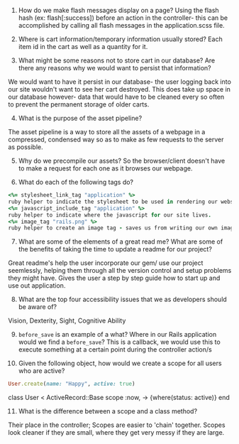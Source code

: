 1. How do we make flash messages display on a page?
Using the flash hash (ex: flash[:success]) before an action in the controller- this can be accomplished by calling all flash messages in the application.scss file.

2. Where is cart information/temporary information usually stored?
Each item id in the cart as well as a quantity for it.

3. What might be some reasons not to store cart in our database? Are there any reasons why we would want to persist that information?

We would want to have it persist in our database- the user logging back into our site wouldn't want to see her cart destroyed. This does take up space in our database however- data that would have to be cleaned every so often to prevent the permanent storage of older carts.

4. What is the purpose of the asset pipeline?

The asset pipeline is a way to store all the assets of a webpage in a compressed, condensed way so as to make as few requests to the server as possible.

5. Why do we precompile our assets?
So the browser/client doesn't have to make a request for each one as it browses our webpage.

6. What do each of the following tags do?


```ruby 
<%= stylesheet_link_tag "application" %>
ruby helper to indicate the stylesheet to be used in rendering our website.
<%= javascript_include_tag "application" %>
ruby helper to indicate where the javascript for our site lives.
<%= image_tag "rails.png" %>
ruby helper to create an image tag - saves us from writing our own image tag.
```

7. What are some of the elements of a great read me? What are some of the benefits of taking the time to update a readme for our project?

Great readme's help the user incorporate our gem/ use our project seemlessly, helping them through all the version control and setup problems they might have. Gives the user a step by step guide how to start up and use out application.

8. What are the top four accessibility issues that we as developers should be aware of?

Vision, Dexterity, Sight, Cognitive Ability


9. `before_save` is an example of a what? Where in our Rails application would we find a `before_save`?
This is a callback, we would use this to execute something at a certain point during the controller action/s

10. Given the following object, how would we create a scope for all users who are active?

```ruby 
User.create(name: "Happy", active: true)
```

class User < ActiveRecord::Base
	scope :now, -> {where(status: active)}
end

11. What is the difference between a scope and a class method?

Their place in the controller; Scopes are easier to 'chain' together. Scopes look cleaner if they are small, where they get very messy if they are large.
